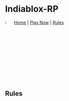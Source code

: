 # Indiablox-RP
<img src="https://tr.rbxcdn.com/180DAY-ff004ab2765cbbbed58ee9ada85f59b3/256/256/Image/Webp/noFilter" alt="Girl in a jacket" width="5%" height="5%"> [Home](/) | [Play Now](https://www.roblox.com/games/16824677804/Indiablox-RP) | [Rules](#C4)
<br>
<h2 id="C4">Rules</h2>
